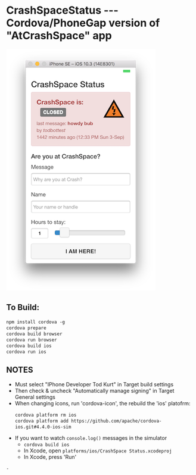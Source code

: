 CrashSpaceStatus --- Cordova/PhoneGap version of "AtCrashSpace" app
====

![screenshot](docs/crashspacestatus-iphone5-screenshot.png)

To Build:
---
```
npm install cordova -g
cordova prepare
cordova build browser
cordova run browser
cordova build ios
cordova run ios
```


NOTES
------
- Must select "IPhone Developer Tod Kurt" in Target build settings
- Then check & uncheck "Automatically manage signing" in Target General settings
- When changing icons, run 'cordova-icon', the rebuild the 'ios' platofrm:
  ```
  cordova platform rm ios
  cordova platform add https://github.com/apache/cordova-ios.git#4.4.0-ios-sim
  ```
- If you want to watch `console.log()` messages in the simulator
  - `cordova build ios`
  - In Xcode, open `platforms/ios/CrashSpace Status.xcodeproj`
  - In Xcode, press 'Run'

```
-
